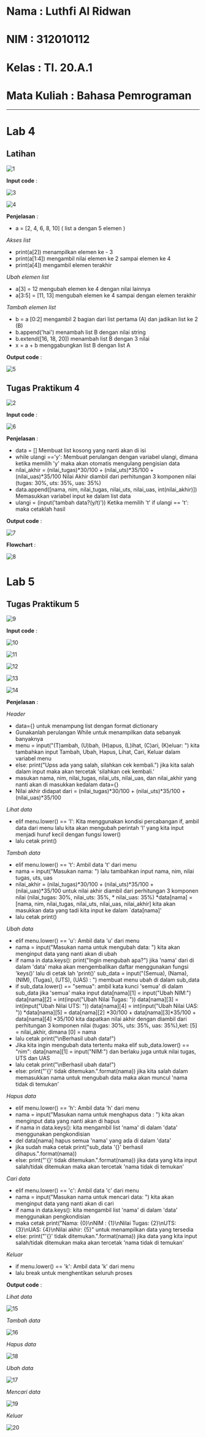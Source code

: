 # Nama         :  Luthfi Al Ridwan
# NIM          :  312010112
# Kelas        :  TI. 20.A.1
# Mata Kuliah  :  Bahasa Pemrograman
-----------------------------------------------------------------------------------------------------------

# Lab 4
## Latihan 

![1](https://user-images.githubusercontent.com/73066008/100188881-bf998b00-2f1d-11eb-8ca2-18b4264fcd2c.png)

__Input code__ :

![3](https://user-images.githubusercontent.com/73066008/100225178-63039380-2f50-11eb-8028-1360fb30acc0.png)
   
![4](https://user-images.githubusercontent.com/73066008/100225217-7151af80-2f50-11eb-96fc-96b4efacdc67.png)

__Penjelasan__ :

* a = [2, 4, 6, 8, 10] ( list a dengan 5 elemen )

_Akses list_

* print(a[2]) menampilkan elemen ke - 3
* print(a[1:4]) mengambil nilai elemen ke 2 sampai elemen ke 4
* print(a[4]) mengambil elemen terakhir

_Ubah elemen list_

* a[3] = 12 mengubah elemen ke 4 dengan nilai lainnya
* a[3:5] = [11, 13] mengubah elemen ke 4 sampai dengan elemen terakhir

_Tambah elemen list_

* b = a [0:2] mengambil 2 bagian dari list pertama (A) dan jadikan list ke 2 (B)
* b.append('hai') menambah list B dengan nilai string
* b.extend([16, 18, 20]) menambah list B dengan 3 nilai
* x = a + b menggabungkan list B dengan list A

__Output code__ :

![5](https://user-images.githubusercontent.com/73066008/100229061-3ce0f200-2f56-11eb-97e5-53569f5b7cc3.png)

## Tugas Praktikum 4

![2](https://user-images.githubusercontent.com/73066008/100228876-f095b200-2f55-11eb-94fd-503c31523a03.png)

__Input code__ :

![6](https://user-images.githubusercontent.com/73066008/100290868-e81d9580-2fae-11eb-953c-9c998c1b1498.png)

__Penjelasan__ :

* data = [] Membuat list kosong yang nanti akan di isi
* while ulangi =='y': Membuat perulangan dengan variabel ulangi, dimana ketika memilih 'y' maka akan otomatis mengulang pengisian data
* nilai_akhir = (nilai_tugas)*30/100 + (nilai_uts)*35/100 + (nilai_uas)*35/100 Nilai Akhir diambil dari perhitungan 3 komponen nilai (tugas: 30%, uts: 35%, uas: 35%)
* data.append([nama, nim, nilai_tugas, nilai_uts, nilai_uas, int(nilai_akhir)]) Memasukkan variabel input ke dalam list data
* ulangi = (input('tambah data?(y/t)')) Ketika memilih 't' if ulangi == 't': maka cetaklah hasil

__Output code__ :

![7](https://user-images.githubusercontent.com/73066008/100290888-f2d82a80-2fae-11eb-8036-07ae24ac5dad.png)

__Flowchart__ :

![8](https://user-images.githubusercontent.com/73066008/100294630-fa510100-2fb9-11eb-8f7b-ab4d0b9dc200.png)

# Lab 5
## Tugas Praktikum 5

![9](https://user-images.githubusercontent.com/73066008/100308112-20869900-2fda-11eb-8ee4-e7f22b11f4f7.png)

__Input code__ :

![10](https://user-images.githubusercontent.com/73066008/100311201-cf7aa300-2fe1-11eb-96ff-7174d88d23e2.png)

![11](https://user-images.githubusercontent.com/73066008/100311223-d73a4780-2fe1-11eb-8336-5013bdd4165d.png)

![12](https://user-images.githubusercontent.com/73066008/100311232-df928280-2fe1-11eb-95f6-fcb324a57a03.png)

![13](https://user-images.githubusercontent.com/73066008/100311241-e5886380-2fe1-11eb-8385-dd714ee5b9a2.png)

![14](https://user-images.githubusercontent.com/73066008/100311255-ed480800-2fe1-11eb-9c59-321a0a4c25c7.png)

__Penjelasan__ :

_Header_

* data={} untuk menampung list dengan format dictionary
* Gunakanlah perulangan While untuk menampilkan data sebanyak banyaknya
* menu = input("(T)ambah, (U)bah, (H)apus, (L)ihat, (C)ari, (K)eluar: ") kita tambahkan input Tambah, Ubah, Hapus, Lihat, Cari, Keluar dalam variabel menu
* else: print("Upss ada yang salah, silahkan cek kembali.") jika kita salah dalam input maka akan tercetak 'silahkan cek kembali.'
* masukan nama, nim, nilai_tugas, nilai_uts, nilai_uas, dan nilai_akhir yang nanti akan di masukkan kedalam data={}
* Nilai akhir didapat dari = (nilai_tugas)*30/100 + (nilai_uts)*35/100 + (nilai_uas)*35/100

_Lihat data_

* elif menu.lower() == 'l': Kita menggunakan kondisi percabangan if, ambil data dari menu lalu kita akan mengubah perintah 'l' yang kita input menjadi huruf kecil dengan fungsi lower()
* lalu cetak print()

_Tambah data_

* elif menu.lower() == 't': Ambil data 't' dari menu
* nama = input("Masukan nama: ") lalu tambahkan input nama, nim, nilai tugas, uts, uas
* nilai_akhir = (nilai_tugas)*30/100 + (nilai_uts)*35/100 + (nilai_uas)*35/100 untuk nilai akhir diambil dari perhitungan 3 komponen nilai (nilai_tugas: 30%, nilai_uts: 35%, * nilai_uas: 35%)
*data[nama] = [nama, nim, nilai_tugas, nilai_uts, nilai_uas, nilai_akhir] kita akan masukkan data yang tadi kita input ke dalam `data[nama]'
* lalu cetak print()

_Ubah data_

* elif menu.lower() == 'u': Ambil data 'u' dari menu
* nama = input("Masukan nama untuk mengubah data: ") kita akan menginput data yang nanti akan di ubah
* if nama in data.keys(): print("Ingin mengubah apa?") jika 'nama' dari di dalam 'data' maka akan mengembalikan daftar menggunakan fungsi 'keys()' lalu di cetak lah 'print()'
sub_data = input("(Semua), (Nama), (NIM), (Tugas), (UTS), (UAS) : ") membuat menu ubah di dalam sub_data
* if sub_data.lower() == "semua": ambil kata kunci 'semua' di dalam sub_data jika 'semua' maka input data[nama][1] = input("Ubah NIM:") data[nama][2] = int(input("Ubah Nilai Tugas: ")) data[nama][3] = int(input("Ubah Nilai UTS: ")) data[nama][4] = int(input("Ubah Nilai UAS: "))
*data[nama][5] = data[nama][2] *30/100 + data[nama][3]*35/100 + data[nama][4] *35/100 kita dapatkan nilai akhir dengan diambil dari perhitungan 3 komponen nilai (tugas: 30%, uts: 35%, uas: 35%),ket: [5] = nilai_akhir, dimana [0] = nama
* lalu cetak print("\nBerhasil ubah data!")
* Jika kita ingin mengubah data tertentu maka elif sub_data.lower() == "nim": data[nama][1] = input("NIM:") dan berlaku juga untuk nilai tugas, UTS dan UAS
* lalu cetak print("\nBerhasil ubah data!")
* else: print("'{}' tidak ditemukan.".format(nama)) jika kita salah dalam memasukkan nama untuk mengubah data maka akan muncul 'nama tidak di temukan'

_Hapus data_

* elif menu.lower() == 'h': Ambil data 'h' dari menu
* nama = input("Masukan nama untuk menghapus data : ") kita akan menginput data yang nanti akan di hapus
* if nama in data.keys(): kita mengambil list 'nama' di dalam 'data' menggunakan pengkondisian
* del data[nama] hapus semua 'nama' yang ada di dalam 'data'
* jika sudah maka cetak print("sub_data '{}' berhasil dihapus.".format(nama))
* else: print("'{}' tidak ditemukan.".format(nama)) jika data yang kita input salah/tidak ditemukan maka akan tercetak 'nama tidak di temukan'

_Cari data_

* elif menu.lower() == 'c': Ambil data 'c' dari menu
* nama = input("Masukan nama untuk mencari data: ") kita akan menginput data yang nanti akan di cari
* if nama in data.keys(): kita mengambil list 'nama' di dalam 'data' menggunakan pengkondisian
* maka cetak print("Nama: {0}\nNIM : {1}\nNilai Tugas: {2}\nUTS: {3}\nUAS: {4}\nNilai akhir: {5}" untuk menampilkan data yang tersedia
* else: print("'{}' tidak ditemukan.".format(nama)) jika data yang kita input salah/tidak ditemukan maka akan tercetak 'nama tidak di temukan'

_Keluar_

* if menu.lower() == 'k': Ambil data 'k' dari menu
* lalu break untuk menghentikan seluruh proses



__Output code__ :

_Lihat data_

![15](https://user-images.githubusercontent.com/73066008/100320159-5d12be80-2ff3-11eb-80da-c2b06f08afd5.png)

_Tambah data_

![16](https://user-images.githubusercontent.com/73066008/100328356-0317f600-2fff-11eb-968c-a80cc5ff356e.png)

_Hapus data_

![18](https://user-images.githubusercontent.com/73066008/100328484-280c6900-2fff-11eb-813b-efe7f1ed04ac.png)

_Ubah data_

![17](https://user-images.githubusercontent.com/73066008/100328396-0e6b2180-2fff-11eb-9f68-099ae9c61477.png)

_Mencari data_

![19](https://user-images.githubusercontent.com/73066008/100328510-2fcc0d80-2fff-11eb-9963-0a099d8a5d45.png)

_Keluar_

![20](https://user-images.githubusercontent.com/73066008/100333460-32316600-3005-11eb-9599-41445a85669a.png)
